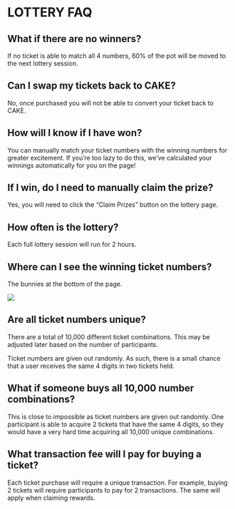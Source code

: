 # LOTTERY FAQ

## What if there are no winners?

If no ticket is able to match all 4 numbers, 60% of the pot will be moved to the next lottery session.

## Can I swap my tickets back to CAKE?

No, once purchased you will not be able to convert your ticket back to CAKE.

## How will I know if I have won?

You can manually match your ticket numbers with the winning numbers for greater excitement. If you’re too lazy to do this, we’ve calculated your winnings automatically for you on the page!

## If I win, do I need to manually claim the prize?

Yes, you will need to click the “Claim Prizes” button on the lottery page.

## How often is the lottery?

Each full lottery session will run for 2 hours.

## Where can I see the winning ticket numbers?

The bunnies at the bottom of the page.

![](../../.gitbook/assets/screenshot-2020-10-22-at-6.02.10-pm.png)

## Are all ticket numbers unique?

There are a total of 10,000 different ticket combinations. This may be adjusted later based on the number of participants. 

Ticket numbers are given out randomly. As such, there is a small chance that a user receives the same 4 digits in two tickets held.

## What if someone buys all 10,000 number combinations?

This is close to impossible as ticket numbers are given out randomly. One participant is able to acquire 2 tickets that have the same 4 digits, so they would have a very hard time acquiring all 10,000 unique combinations. 

## What transaction fee will I pay for buying a ticket?

Each ticket purchase will require a unique transaction. For example, buying 2 tickets will require participants to pay for 2 transactions. The same will apply when claiming rewards.




